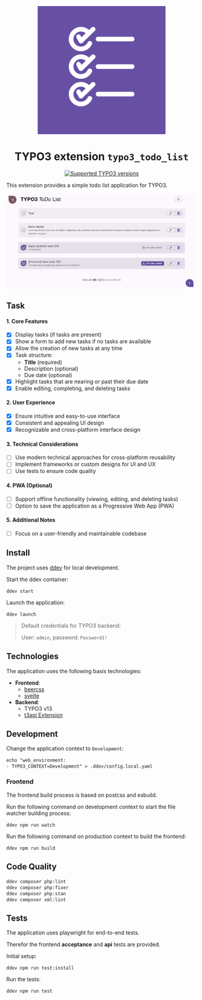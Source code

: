 <div align="center">

![Extension icon](Resources/Public/Icons/Extension.svg)

# TYPO3 extension `typo3_todo_list`

[![Supported TYPO3 versions](https://badgen.net/badge/TYPO3/13/orange)]()

</div>

This extension provides a simple todo list application for TYPO3.

![Preview](./Documentation/Preview.png)

## Task

#### 1. **Core Features**
- [x] Display tasks (if tasks are present)
- [x] Show a form to add new tasks if no tasks are available
- [x] Allow the creation of new tasks at any time
- [x] Task structure:
    - **Title** (required)
    - Description (optional)
    - Due date (optional)
- [x] Highlight tasks that are nearing or past their due date
- [x] Enable editing, completing, and deleting tasks

#### 2. **User Experience**
- [x] Ensure intuitive and easy-to-use interface
- [x] Consistent and appealing UI design
- [x] Recognizable and cross-platform interface design

#### 3. **Technical Considerations**
- [ ] Use modern technical approaches for cross-platform reusability
- [ ] Implement frameworks or custom designs for UI and UX
- [ ] Use tests to ensure code quality

#### 4. **PWA (Optional)**
- [ ] Support offline functionality (viewing, editing, and deleting tasks)
- [ ] Option to save the application as a Progressive Web App (PWA)

#### 5. **Additional Notes**
- [ ] Focus on a user-friendly and maintainable codebase

## Install

The project uses [ddev](https://ddev.readthedocs.io/en/stable/) for local development.

Start the ddev container:

```shell
ddev start
```

Launch the application:

```shell
ddev launch
```

> Default credentials for TYPO3 backend:
>
> User: `admin`, password: `Password1!`

## Technologies

The application uses the following basis technologies:

- **Frontend**:
  - [beercss](https://www.beercss.com/)
  - [svelte](https://svelte.dev/)
- **Backend**:
  - TYPO3 v13
  - [t3api Extension](https://extensions.typo3.org/extension/t3api)

## Development

Change the application context to `Development`:

```shell
echo "web_environment:
- TYPO3_CONTEXT=Development" > .ddev/config.local.yaml
```

### Frontend

The frontend build process is based on postcss and esbuild.

Run the following command on development context to start the file watcher building process:

```shell
ddev npm run watch
```

Run the following command on production context to build the frontend:

```shell
ddev npm run build
```

## Code Quality

```shell
ddev composer php:lint
ddev composer php:fixer
ddev composer php:stan
ddev composer xml:lint
```

## Tests

The application uses playwright for end-to-end tests.

Therefor the frontend **acceptance** and **api** tests are provided.

Initial setup:

```shell
ddev npm run test:install
```

Run the tests:

```shell
ddev npm run test
```
